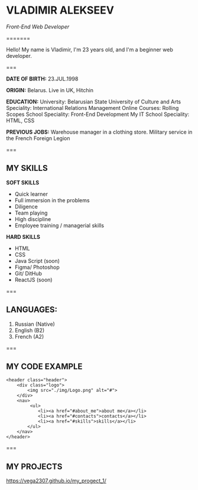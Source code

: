 # VLADIMIR ALEKSEEV
*Front-End Web Developer*

=======

Hello!
My name is Vladimir, I'm 23 years old, and I'm a beginner web developer.

===

**DATE OF BIRTH:**
23.JUL.1998

**ORIGIN:**
Belarus. Live in UK, Hitchin

**EDUCATION:**
University:
Belarusian State University of Culture and Arts
Speciality: International Relations Management
Online Courses:
Rolling Scopes School
Speciality: Front-End Development
My IT School
Speciality: HTML, CSS

**PREVIOUS JOBS:**
Warehouse manager in a clothing store.
Military service in the French Foreign Legion

===

## MY SKILLS
**SOFT SKILLS**
* Quick learner
* Full immersion in the problems
* Diligence
* Team playing
* High discipline
* Employee training / managerial skills
 
**HARD SKILLS**
* HTML
* CSS
* Java Script (soon)
* Figma/ Photoshop
* Git/ DitHub
* ReactJS (soon)

===

## LANGUAGES:
1. Russian (Native)
2. English (B2)
3. French (A2)

===

## MY CODE EXAMPLE
```					
<header	class="header">
    <div class="logo">
		<img src="./img/Logo.png" alt="#">
	</div>
    <nav>
		 <ul>
			<li><a href="#about_me">about me</a></li>
			<li><a href="#contacts">contacts</a></li>
			<li><a href="#skills">skills</a></li>
		</ul>
	</nav>
</header>
```			
===

## MY PROJECTS
https://vega2307.github.io/my_progect_1/